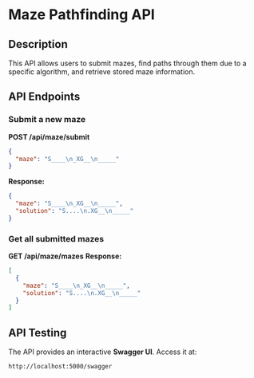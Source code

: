 # Maze Pathfinding API

## Description
This API allows users to submit mazes, find paths through them due to a specific algorithm, and retrieve stored maze information.

## API Endpoints

### Submit a new maze
**POST /api/maze/submit**
```json
{
  "maze": "S____\n_XG__\n_____"
}
```
**Response:**
```json
{
  "maze": "S____\n_XG__\n_____",
  "solution": "S....\n.XG__\n_____"
}
```

### Get all submitted mazes
**GET /api/maze/mazes**
**Response:**
```json
[
  {
    "maze": "S____\n_XG__\n_____",
    "solution": "S....\n.XG__\n_____"
  }
]
```

## API Testing
The API provides an interactive **Swagger UI**. Access it at:
```
http://localhost:5000/swagger
```
